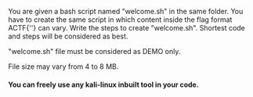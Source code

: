 You are given a bash script named "welcome.sh" in the same folder.
You have to create the same script in which content inside the flag format ACTF{''} can vary.
Write the steps to create "welcome.sh".
Shortest code and steps will be considered as best.

"welcome.sh" file must be considered as DEMO only.

File size may vary from 4 to 8 MB.


#### You can freely use any kali-linux inbuilt tool in your code.

